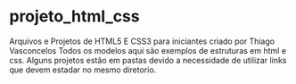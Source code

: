# projeto_html_css
Arquivos e Projetos de HTML5 E CSS3 para iniciantes criado por Thiago Vasconcelos
Todos os modelos aqui são exemplos de estruturas em html e css.
Alguns projetos estão em pastas devido a necessidade de utilizar links que devem estadar no mesmo diretorio. 
